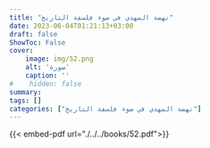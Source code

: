 ```yaml
---
title: "نهضة المهدي في ضوء فلسفة التاريخ"
date: 2023-06-04T01:21:13+03:00
draft: false
ShowToc: False
cover:
    image: img/52.png
    alt: 'صورة'
    caption: ''
#    hidden: false
summary: 
tags: []
categories: ["نهضة المهدي في ضوء فلسفة التاريخ"]
---
```

{{< embed-pdf url="./../../books/52.pdf">}} 


